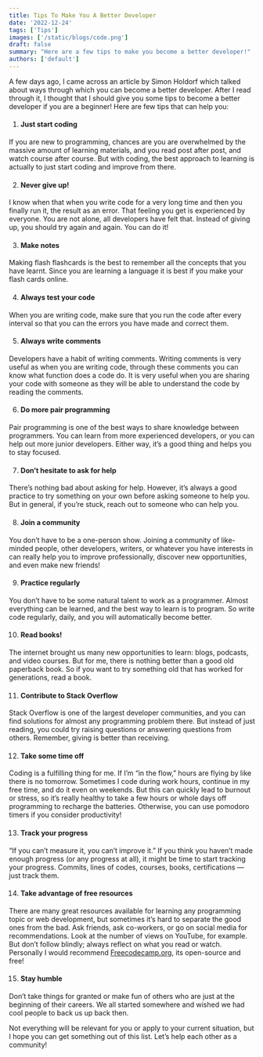 ```yaml
---
title: Tips To Make You A Better Developer
date: '2022-12-24'
tags: ['Tips']
images: ['/static/blogs/code.png']
draft: false
summary: "Here are a few tips to make you become a better developer!"
authors: ['default']
---
```


A few days ago, I came across an article by Simon Holdorf which talked about ways through which you can become a better developer. After I read through it, I thought that I should give you some tips to become a better developer if you are a beginner! Here are few tips that can help you:

1. <h4>Just start coding</h4>

If you are new to programming, chances are you are overwhelmed by the massive amount of learning materials, and you read post after post, and watch course after course. But with coding, the best approach to learning is actually to just start coding and improve from there.

2. <h4>Never give up!</h4>

I know when that when you write code for a very long time and then you finally run it, the result as an error. That feeling you get is experienced by everyone. You are not alone, all developers have felt that. Instead of giving up, you should try again and again. You can do it!

3. <h4>Make notes</h4>

Making flash flashcards is the best to remember all the concepts that you have learnt. Since you are learning a language it is best if you make your flash cards online.

4. <h4>Always test your code</h4>

When you are writing code, make sure that you run the code after every interval so that you can the errors you have made and correct them.

5. <h4>Always write comments</h4>

Developers have a habit of writing comments. Writing comments is very useful as when you are writing code, through these comments you can know what function does a code do. It is very useful when you are sharing your code with someone as they will be able to understand the code by reading the comments.

6. <h4>Do more pair programming</h4>

Pair programming is one of the best ways to share knowledge between programmers. You can learn from more experienced developers, or you can help out more junior developers. Either way, it’s a good thing and helps you to stay focused.

7. <h4>Don’t hesitate to ask for help</h4>

There’s nothing bad about asking for help. However, it’s always a good practice to try something on your own before asking someone to help you. But in general, if you’re stuck, reach out to someone who can help you.

8. <h4>Join a community</h4>

You don’t have to be a one-person show. Joining a community of like-minded people, other developers, writers, or whatever you have interests in can really help you to improve professionally, discover new opportunities, and even make new friends!

9. <h4>Practice regularly</h4>

You don’t have to be some natural talent to work as a programmer. Almost everything can be learned, and the best way to learn is to program. So write code regularly, daily, and you will automatically become better.

10. <h4>Read books!</h4>

The internet brought us many new opportunities to learn: blogs, podcasts, and video courses. But for me, there is nothing better than a good old paperback book. So if you want to try something old that has worked for generations, read a book.

11. <h4>Contribute to Stack Overflow</h4>

Stack Overflow is one of the largest developer communities, and you can find solutions for almost any programming problem there. But instead of just reading, you could try raising questions or answering questions from others. Remember, giving is better than receiving.

12. <h4>Take some time off</h4>

Coding is a fulfilling thing for me. If I’m “in the flow,” hours are flying by like there is no tomorrow. Sometimes I code during work hours, continue in my free time, and do it even on weekends. But this can quickly lead to burnout or stress, so it’s really healthy to take a few hours or whole days off programming to recharge the batteries. Otherwise, you can use pomodoro timers if you consider productivity!

13. <h4>Track your progress</h4>

“If you can’t measure it, you can’t improve it.” If you think you haven’t made enough progress (or any progress at all), it might be time to start tracking your progress. Commits, lines of codes, courses, books, certifications — just track them.

14. <h4>Take advantage of free resources</h4>

There are many great resources available for learning any programming topic or web development, but sometimes it’s hard to separate the good ones from the bad. Ask friends, ask co-workers, or go on social media for recommendations. Look at the number of views on YouTube, for example. But don’t follow blindly; always reflect on what you read or watch. Personally I would recommend [Freecodecamp.org](https://www.freecodecamp.org/), its open-source and free!

15. <h4>Stay humble</h4>

Don’t take things for granted or make fun of others who are just at the beginning of their careers. We all started somewhere and wished we had cool people to back us up back then.

Not everything will be relevant for you or apply to your current situation, but I hope you can get something out of this list. Let’s help each other as a community!